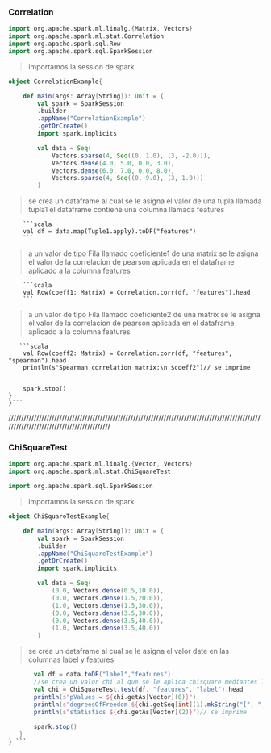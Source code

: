 ### Correlation

```scala
import org.apache.spark.ml.linalg.{Matrix, Vectors}
import org.apache.spark.ml.stat.Correlation
import org.apache.spark.sql.Row
import org.apache.spark.sql.SparkSession
```

>importamos la session de spark

```scala
object CorrelationExample{

    def main(args: Array[String]): Unit = {
        val spark = SparkSession
        .builder
        .appName("CorrelationExample")
        .getOrCreate()
        import spark.implicits

        val data = Seq(
            Vectors.sparse(4, Seq((0, 1.0), (3, -2.0))),
            Vectors.dense(4.0, 5.0, 0.0, 3.0),
            Vectors.dense(6.0, 7.0, 0.0, 8.0),
            Vectors.sparse(4, Seq((0, 9.0), (3, 1.0)))
        )
```
>se crea un dataframe al cual se le asigna el valor de una tupla llamada tupla1
>el dataframe contiene una columna llamada features
        
        ```scala
        val df = data.map(Tuple1.apply).toDF("features")
        ```

>a un valor de tipo Fila llamado coeficiente1 de una matrix se le asigna el valor de la correlacion de pearson aplicada en el dataframe
>aplicado a la columna features

        ```scala
        val Row(coeff1: Matrix) = Correlation.corr(df, "features").head 
        ```
      
>a un valor de tipo Fila llamado coeficiente2 de una matrix se le asigna el valor de la correlacion de pearson aplicada en el dataframe
>aplicado a la columna features

       ```scala
        val Row(coeff2: Matrix) = Correlation.corr(df, "features", "spearman").head
        println(s"Spearman correlation matrix:\n $coeff2")// se imprime
        
       
        spark.stop()
    }
    }```
///////////////////////////////////////////////////////////////////////////////////////////////////////////////////////////////////////////
### ChiSquareTest

 ```scala
import org.apache.spark.ml.linalg.{Vector, Vectors}
import org.apache.spark.ml.stat.ChiSquareTest

import org.apache.spark.sql.SparkSession
 ```
>importamos la session de spark
```scala
object ChiSquareTestExample{

    def main(args: Array[String]): Unit = {
        val spark = SparkSession
        .builder
        .appName("ChiSquareTestExample")
        .getOrCreate()
        import spark.implicits

        val data = Seq(
            (0.0, Vectors.dense(0.5,10.0)),
            (0.0, Vectors.dense(1.5,20.0)),
            (1.0, Vectors.dense(1.5,30.0)),
            (0.0, Vectors.dense(3.5,30.0)),
            (0.0, Vectors.dense(3.5,40.0)),
            (1.0, Vectors.dense(3.5,40.0))
        )
```
>se crea un dataframe al cual se le asigna el valor date en las columnas label y features
 ```scala
        val df = data.toDF("label","features")
        //se crea un valor chi al que se le aplica chisquare mediantes las librerias al dataframe
        val chi = ChiSquareTest.test(df, "features", "label").head
        println(s"pValues = ${chi.getAs[Vector](0)}")
        println(s"degreesOfFreedom ${chi.getSeq[int](1).mkString("[", ",", "]")}")
        println(s"statistics ${chi.getAs[Vector](2)}")// se imprime
        
        spark.stop()
    }
} ```
